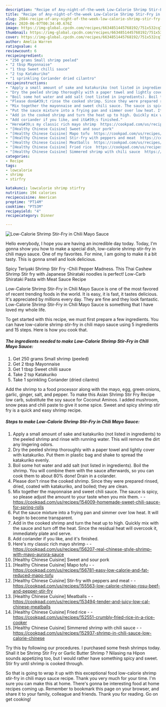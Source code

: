 ```yaml
---
description: "Recipe of Any-night-of-the-week Low-Calorie Shrimp Stir-Fry in Chili Mayo Sauce"
title: "Recipe of Any-night-of-the-week Low-Calorie Shrimp Stir-Fry in Chili Mayo Sauce"
slug: 2084-recipe-of-any-night-of-the-week-low-calorie-shrimp-stir-fry-in-chili-mayo-sauce
date: 2020-06-07T00:34:40.676Z
image: https://img-global.cpcdn.com/recipes/6634851445768192/751x532cq70/low-calorie-shrimp-stir-fry-in-chili-mayo-sauce-recipe-main-photo.jpg
thumbnail: https://img-global.cpcdn.com/recipes/6634851445768192/751x532cq70/low-calorie-shrimp-stir-fry-in-chili-mayo-sauce-recipe-main-photo.jpg
cover: https://img-global.cpcdn.com/recipes/6634851445768192/751x532cq70/low-calorie-shrimp-stir-fry-in-chili-mayo-sauce-recipe-main-photo.jpg
author: Amelia Warren
ratingvalue: 4
reviewcount: 6
recipeingredient:
- "250 grams Small shrimp peeled"
- "2 tbsp Mayonnaise"
- "1 tbsp Sweet chilli sauce"
- "2 tsp Katakuriko"
- "1 sprinkling Coriander dried cilantro"
recipeinstructions:
- "Apply a small amount of sake and katakuriko (not listed in ingredients) to the peeled shrimp and rinse with running water. This will remove the dirt any lingering odors."
- "Dry the peeled shrimp thoroughly with a paper towel and lightly cover with katakuriko. Put them in plastic bag and shake to spread the katakuriko evenly."
- "Boil some hot water and add salt (not listed in ingredients). Boil the shrimp. You will combine them with the sauce afterwards, so you can cook them to about 80% done! Drain in a colander."
- "Please don&#39;t rinse the cooked shrimp. Since they were prepared rinsed, dried, coated with katakuriko, and boiled; they are clean."
- "Mix together the mayonnaise and sweet chili sauce. The sauce is spicy, so please adjust the amount to your taste when you mix them.  https://cookpad.com/us/recipes/154009-homemade-sweet-chili-sauce-for-spring-rolls"
- "Put the sauce mixture into a frying pan and simmer over low heat. It will begin to become transparent."
- "Add in the cooked shrimp and turn the heat up to high. Quickly mix with the sauce and turn off the heat. Since the residual heat will overcook it, immediately plate and serve."
- "Add coriander if you like, and it&#39;s finished."
- "Here&#39;s my classic rich mayo shrimp  https://cookpad.com/us/recipes/156207-real-chinese-style-shrimp-with-mayo-aurora-sauce"
- "[Healthy Chinese Cuisine] Sweet and sour pork"
- "[Healthy Chinese Cuisine] Mapo tofu  https://cookpad.com/us/recipes/156781-easy-low-calorie-and-fat-reduced-mapo-tofu"
- "[Healthy Chinese Cuisine] Stir-fry with peppers and meat  https://cookpad.com/us/recipes/155563-low-calorie-chinjao-rosu-beef-and-pepper-stir-fry"
- "[Healthy Chinese Cuisine] Meatballs  https://cookpad.com/us/recipes/153494-tender-and-juicy-low-cal-chinese-meatballs"
- "[Healthy Chinese Cuisine] Fried rice  https://cookpad.com/us/recipes/152551-crumbly-fried-rice-in-a-rice-cooker"
- "[Healthy Chinese Cuisine] Simmered shrimp with chili sauce  https://cookpad.com/us/recipes/152937-shrimp-in-chili-sauce-low-calorie-chinese"
categories:
- Recipe
tags:
- lowcalorie
- shrimp
- stirfry

katakunci: lowcalorie shrimp stirfry 
nutrition: 194 calories
recipecuisine: American
preptime: "PT14M"
cooktime: "PT53M"
recipeyield: "4"
recipecategory: Dinner

---
```



![Low-Calorie Shrimp Stir-Fry in Chili Mayo Sauce](https://img-global.cpcdn.com/recipes/6634851445768192/751x532cq70/low-calorie-shrimp-stir-fry-in-chili-mayo-sauce-recipe-main-photo.jpg)

Hello everybody, I hope you are having an incredible day today. Today, I'm gonna show you how to make a special dish, low-calorie shrimp stir-fry in chili mayo sauce. One of my favorites. For mine, I am going to make it a bit tasty. This is gonna smell and look delicious.

Spicy Teriyaki Shrimp Stir Fry -Chili Pepper Madness. This Thai Cashew Shrimp Stir fry with Japanese Shirataki noodles is perfect! Low-Carb Shirataki Pasta with Meat Sauce Recipe

Low-Calorie Shrimp Stir-Fry in Chili Mayo Sauce is one of the most favored of recent trending foods in the world. It is easy, it is fast, it tastes delicious. It's appreciated by millions every day. They are fine and they look fantastic. Low-Calorie Shrimp Stir-Fry in Chili Mayo Sauce is something that I have loved my whole life.


To get started with this recipe, we must first prepare a few ingredients. You can have low-calorie shrimp stir-fry in chili mayo sauce using 5 ingredients and 15 steps. Here is how you cook that.

<!--inarticleads1-->

##### The ingredients needed to make Low-Calorie Shrimp Stir-Fry in Chili Mayo Sauce:

1. Get 250 grams Small shrimp (peeled)
1. Get 2 tbsp Mayonnaise
1. Get 1 tbsp Sweet chilli sauce
1. Take 2 tsp Katakuriko
1. Take 1 sprinkling Coriander (dried cilantro)


Add the shrimp to a food processor along with the mayo, egg, green onions, garlic, ginger, salt, and pepper. To make this Asian Shrimp Stir Fry Recipe low carb, substitute the soy sauce for Coconut Aminos. I added mushroom, snow peas and chili paste to give it some spice. Sweet and spicy shrimp stir fry is a quick and easy shrimp recipe. 

<!--inarticleads2-->

##### Steps to make Low-Calorie Shrimp Stir-Fry in Chili Mayo Sauce:

1. Apply a small amount of sake and katakuriko (not listed in ingredients) to the peeled shrimp and rinse with running water. This will remove the dirt any lingering odors.
1. Dry the peeled shrimp thoroughly with a paper towel and lightly cover with katakuriko. Put them in plastic bag and shake to spread the katakuriko evenly.
1. Boil some hot water and add salt (not listed in ingredients). Boil the shrimp. You will combine them with the sauce afterwards, so you can cook them to about 80% done! Drain in a colander.
1. Please don&#39;t rinse the cooked shrimp. Since they were prepared rinsed, dried, coated with katakuriko, and boiled; they are clean.
1. Mix together the mayonnaise and sweet chili sauce. The sauce is spicy, so please adjust the amount to your taste when you mix them. -  - https://cookpad.com/us/recipes/154009-homemade-sweet-chili-sauce-for-spring-rolls
1. Put the sauce mixture into a frying pan and simmer over low heat. It will begin to become transparent.
1. Add in the cooked shrimp and turn the heat up to high. Quickly mix with the sauce and turn off the heat. Since the residual heat will overcook it, immediately plate and serve.
1. Add coriander if you like, and it&#39;s finished.
1. Here&#39;s my classic rich mayo shrimp -  - https://cookpad.com/us/recipes/156207-real-chinese-style-shrimp-with-mayo-aurora-sauce
1. [Healthy Chinese Cuisine] Sweet and sour pork
1. [Healthy Chinese Cuisine] Mapo tofu -  - https://cookpad.com/us/recipes/156781-easy-low-calorie-and-fat-reduced-mapo-tofu
1. [Healthy Chinese Cuisine] Stir-fry with peppers and meat -  - https://cookpad.com/us/recipes/155563-low-calorie-chinjao-rosu-beef-and-pepper-stir-fry
1. [Healthy Chinese Cuisine] Meatballs -  - https://cookpad.com/us/recipes/153494-tender-and-juicy-low-cal-chinese-meatballs
1. [Healthy Chinese Cuisine] Fried rice -  - https://cookpad.com/us/recipes/152551-crumbly-fried-rice-in-a-rice-cooker
1. [Healthy Chinese Cuisine] Simmered shrimp with chili sauce -  - https://cookpad.com/us/recipes/152937-shrimp-in-chili-sauce-low-calorie-chinese


Try this by following our procedures. I purchased some fresh shrimps today. Shall it be Shrimp Stir Fry or Garlic Butter Shrimp ? Nilasing na Hipon sounds appetizing too, but I would rather have something spicy and sweet. Stir fry until shrimp is cooked through. 

So that is going to wrap it up with this exceptional food low-calorie shrimp stir-fry in chili mayo sauce recipe. Thank you very much for your time. I'm sure you can make this at home. There's gonna be interesting food at home recipes coming up. Remember to bookmark this page on your browser, and share it to your family, colleague and friends. Thank you for reading. Go on get cooking!

